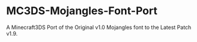 # MC3DS-Mojangles-Font-Port
A Minecraft3DS Port of the Original v1.0 Mojangles font to the Latest Patch v1.9.
